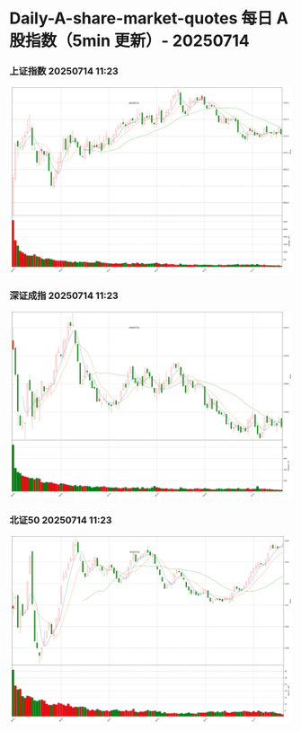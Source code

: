 
# Daily-A-share-market-quotes 每日 A 股指数（5min 更新）- 20250714

### 上证指数 20250714 11:23
![](./fig/2025/7/20250714-sh000001.png)

### 深证成指 20250714 11:23
![](./fig/2025/7/20250714-sz399001.png)

### 北证50 20250714 11:23
![](./fig/2025/7/20250714-bj899050.png)
